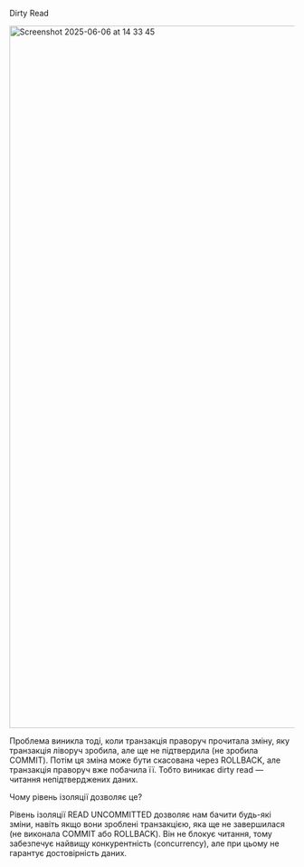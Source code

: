 Dirty Read

<img width="1239" alt="Screenshot 2025-06-06 at 14 33 45" src="https://github.com/user-attachments/assets/f428e46e-9b9c-4d93-b4e0-46dba32f71bc" />

Проблема виникла тоді, коли транзакція праворуч прочитала зміну, яку транзакція ліворуч зробила, але ще не підтвердила (не зробила COMMIT). Потім ця зміна може бути скасована через ROLLBACK, але транзакція праворуч вже побачила її.
Тобто виникає dirty read — читання непідтверджених даних.

Чому рівень ізоляції дозволяє це?

Рівень ізоляції READ UNCOMMITTED дозволяє нам бачити будь-які зміни, навіть якщо вони зроблені транзакцією, яка ще не завершилася (не виконала COMMIT або ROLLBACK).
Він не блокує читання, тому забезпечує найвищу конкурентність (concurrency), але при цьому не гарантує достовірність даних.



